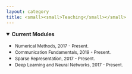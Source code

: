 ```yaml
---
layout: category
title: <small><small>Teaching</small></small>
---
```

<details open="">
<summary><strong>Current Modules</strong></summary>
<ul>
<li><span style="font-size: 100%;"><small>Numerical Methods, 2017 - Present.</small></span></li>
<li><span style="font-size: 100%;"><small>Communication Fundamentals, 2019 - Present.</small></span></li>
<li><span style="font-size: 100%;"><small>Sparse Representation, 2017 - Present.</small></span></li>
<li><span style="font-size: 100%;"><small>Deep Learning and Neural Networks, 2017 - Present.</small></span></li>
</ul>
</details>